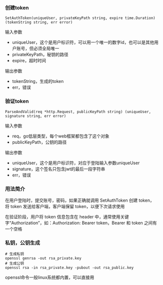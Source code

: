 ### 创建token
```
SetAuthToken(uniqueUser, privateKeyPath string, expire time.Duration) (tokenString string, err error)
```
输入参数
+ uniqueUser，这个是用户标识符，可以用一个唯一的数字id，也可以是其他用户账号，但必须全局唯一
+ privateKeyPath，秘钥的路径
+ expire，超时时间

输出参数
+ tokenString，生成的token
+ err，错误

### 验证token
```
ParseAndValid(req *http.Request, publicKeyPath string) (uniqueUser, signature string, err error)
```
输入参数
+ req，go低层类型，每个web框架都包含了这个对象
+ publicKeyPath，公钥的路径

输出参数
+ uniqueUser，这个是用户标识符，对应于登陆输入参数uniqueUser
+ signature，这个签名只包含jwt的最后一段字符串
+ err，错误

### 用法简介
在用户登陆时，提交账号，密码，如果正确就调用 SetAuthToken 创建 token，将 token 发送给客户端，客户端保留 token，以便下次请求使用

在验证阶段，用户将 token 信息包含在 header 中，通常使用关键字“Authorization”，如：Authorization: Bearer token，Bearer 和 token 之间有一个空格

### 私钥，公钥生成
```
# 生成私钥
openssl genrsa -out rsa_private.key
# 生成公钥
openssl rsa -in rsa_private.key -pubout -out rsa_public.key
```
openssl命令一般linux系统都内置，可以直接用
